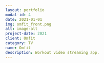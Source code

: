 ```yaml
---
layout: portfolio
modal-id: 4
date: 2021-01-01
img: omfit_front.png
alt: image-alt
project-date: 2021
client: Omfit
category: TV
name: Omfit
description: Workout video streaming app.
---
```

